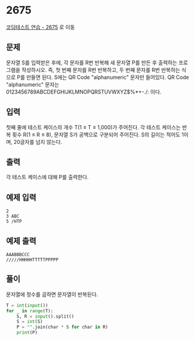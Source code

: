 # 2675

[코딩테스트 연습 - 2675][1] 로 이동

## 문제

문자열 S를 입력받은 후에, 각 문자를 R번 반복해 새 문자열 P를 만든 후 출력하는 프로그램을 작성하시오. 즉, 첫 번째 문자를 R번 반복하고, 두 번째 문자를 R번 반복하는 식으로 P를 만들면 된다. S에는 QR Code "alphanumeric" 문자만 들어있다.
QR Code "alphanumeric" 문자는 0123456789ABCDEFGHIJKLMNOPQRSTUVWXYZ\$%\*+-./: 이다.

## 입력

첫째 줄에 테스트 케이스의 개수 T(1 ≤ T ≤ 1,000)가 주어진다. 각 테스트 케이스는 반복 횟수 R(1 ≤ R ≤ 8), 문자열 S가 공백으로 구분되어 주어진다. S의 길이는 적어도 1이며, 20글자를 넘지 않는다.

## 출력

각 테스트 케이스에 대해 P를 출력한다.

## 예제 입력

```
2
3 ABC
5 /HTP

```

## 예제 출력

```
AAABBBCCC
/////HHHHHTTTTTPPPPP

```

## 풀이

문자열에 정수를 곱하면 문자열이 반복된다.

```python
T = int(input())
for _ in range(T):
    S, R = input().split()
    S = int(S)
    P = "".join(char * S for char in R)
    print(P)

```

[1]: https://www.acmicpc.net/problem/2675
